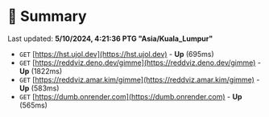 # 📖 Summary
Last updated: **5/10/2024, 4:21:36 PTG "Asia/Kuala_Lumpur"**

- `GET` [https://hst.ujol.dev](https://hst.ujol.dev) - **Up** (695ms)
- `GET` [https://reddviz.deno.dev/gimme](https://reddviz.deno.dev/gimme) - **Up** (1822ms)
- `GET` [https://reddviz.amar.kim/gimme](https://reddviz.amar.kim/gimme) - **Up** (583ms)
- `GET` [https://dumb.onrender.com](https://dumb.onrender.com) - **Up** (565ms)
